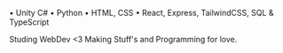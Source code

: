 • Unity C#
• Python
• HTML, CSS
• React, Express, TailwindCSS, SQL & TypeScript 

Studing WebDev <3 
Making Stuff's and Programming for love.
